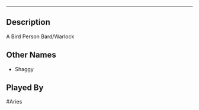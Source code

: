 --------------------------------------------------------------------------------
## Description
A Bird Person Bard/Warlock

## Other Names
* Shaggy

## Played By
#Aries

